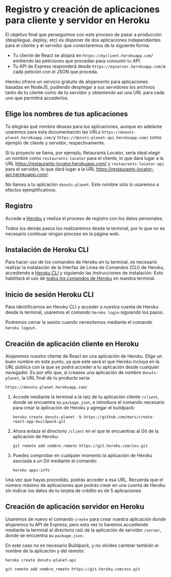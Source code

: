 
# Registro y creación de aplicaciones para cliente y servidor en Heroku

El objetivo final que perseguimos con este proceso de pasar a producción (despliegue, _deploy_, etc) es disponer de dos aplicaciones independientes para el cliente y el servidor que conectaremos de la siguiente forma:

- Tu cliente de React se alojará en `https://myclient.herokuapp.com/` emitiendo las peticiones que procedan para consumir tu API.
- Tu API de Express responderá desde `https://myserver.herokuapp.com/`a cada petición con el JSON que proceda.

Heroku ofrece un servicio gratuito de alojamiento para aplicaciones basadas en NodeJS, pudiendo desplegar a sus servidores los archivos tanto de tu cliente como de tu servidor y obteniendo así una URL para cada uno que permitirá accederlos.

## Elige los nombres de tus aplicaciones 

Tú elegirás qué nombre deseas para tus aplicaciones, aunque en adelante usaremos para esta documentación las URLs `https://donuts-planet.herokuapp.com/`y `https://donuts-planet-api.herokuapp.com/` como ejemplo de cliente y servidor, respectivamente. 

Si tu proyecto se llama, por ejemplo, Retaurants Locator, sería ideal elegir un nombre como `restaurants-locator` para el cliente, lo que dará lugar a la URL https://restaurants-locator.herokuapp.com/ y `restaurants-locator-api` para el servidor, lo que dará lugar a la URL https://restaurants-locator-api.herokuapp.com/.

No llames a tu aplicación `donuts-planet`. Este nombre sólo lo usaremos a efectos ejemplificativos.

## Registro 

Accede a [Heroku](https://www.heroku.com/) y realiza el proceso de registro con los datos personales.

Todos los demás pasos los realizaremos desde la terminal, por lo que no es necesario continuar ningún proceso en la página web.

## Instalación de Heroku CLI

Para hacer uso de los comandos de Heroku en tu terminal, es necesario realizar la instalación de la Interfaz de Línea de Comandos (CLI) de Heroku, accediendo a [Heroku CLI](https://devcenter.heroku.com/articles/heroku-cli) y siguiendo las instrucciones de instalación. 
Esto habilitará el uso de [todos los comandos de Heroku](https://devcenter.heroku.com/articles/heroku-cli-commands) en nuestra terminal.

## Inicio de sesión Heroku CLI

Para identificarnos en Heroku CLI y acceder a nuestra cuenta de Heroku desde la terminal, usaremos el comando `heroku login` siguiendo los pasos. 

Podremos cerrar la sesión cuando necesitemos mediante el comando `heroku logout`.

## Creación de aplicación cliente en Heroku

Alojaremos nuestro cliente de React en una aplicación de Heroku. Elige un buen nombre en este punto, ya que este será el que Heroku incluya en la URL pública con la que se podrá acceder a tu aplicación desde cualquier navegador. Es por ello que, si creases una aplicación de nombre `donuts-planet`, la URL final de tu producto sería:

    https://donuts-planet.herokuapp.com/
    
1. Accede mediante la terminal a la raíz de tu aplicación cliente `/client`, donde se encuentra su `package.json`, e introduce el comando necesario para crear la aplicación de Heroku y agregar el buildpack:

   ````
   heroku create donuts-planet -b https://github.com/mars/create-react-app-buildpack.git
   ````

2. Ahora enlaza el directorio `/client` en el que te encuentras al Git de la aplicación de Heroku:

   ````
   git remote add nombre_remoto https://git.heroku.com/xxx.git
   ````

3. Puedes comprobar en cualquier momento la aplicación de Heroku asociada a un Git mediante el comando:

   ````
   heroku apps:info
   ````
 
Una vez que hayas procedido, podrás acceder a esa URL. Recuerda que el número máximo de aplicaciones que podrás crear en una cuenta de Heroku sin indicar los datos de tu tarjeta de crédito es de 5 aplicaciones.

## Creación de aplicación servidor en Heroku

Usaremos de nuevo el comando `create` para crear nuestra aplicación donde alojaremos tu API de Express, pero esta vez lo haremos accediendo mediante la terminal al directorio raíz de la aplicación de servidor `/server`, donde se encuentra su `package.json`. 

En este caso no es necesario Buildpack, y no olvides cambiar también el nombre de la aplicación y del remoto: 

    heroku create donuts-planet-api
    
    git remote add nombre_remoto https://git.heroku.com/xxx.git
    
